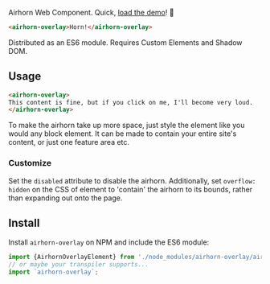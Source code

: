 Airhorn Web Component.
Quick, [load the demo](https://samthor.github.io/airhorn-overlay)! 📢

<!--
```
<custom-element-demo>
  <template>
    <script src="airhorn-overlay.js" type="module"></script>
    <airhorn-overlay>Horn!</airhorn-overlay>
  </template>
</custom-element-demo>
```
-->
```html
<airhorn-overlay>Horn!</airhorn-overlay>
```

Distributed as an ES6 module.
Requires Custom Elements and Shadow DOM.

## Usage

```html
<airhorn-overlay>
This content is fine, but if you click on me, I'll become very loud.
</airhorn-overlay>
```

To make the airhorn take up more space, just style the element like you would any block element.
It can be made to contain your entire site's content, or just one feature area etc.

### Customize

Set the `disabled` attribute to disable the airhorn.
Additionally, set `overflow: hidden` on the CSS of element to 'contain' the airhorn to its bounds, rather than expanding out onto the page.

## Install

Install `airhorn-overlay` on NPM and include the ES6 module:

```js
import {AirhornOverlayElement} from './node_modules/airhorn-overlay/airhorn-overlay.js';
// or maybe your transpiler supports...
import `airhorn-overlay`;
```
